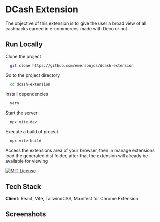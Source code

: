 
# DCash Extension

The objective of this extension is to give the user a broad view of all cashbacks earned in e-commerces made with Deco or not.

## Run Locally

Clone the project

```bash
  git clone https://github.com/emersonjds/dcash-extension
```

Go to the project directory

```bash
  cd dcash-extension
```

Install dependencies

```bash
  yarn
```

Start the server

```bash
  npx vite dev
```

Execute a build of project

```bash
  npx vite build
```

Access the extensions area of ​​your browser, then in manage extensions load the generated dist folder, after that the extension will already be available for viewing


[![MIT License](https://img.shields.io/badge/License-MIT-green.svg)](https://choosealicense.com/licenses/mit/)


## Tech Stack

**Client:** React, Vite, TailwindCSS, Manifest for Chrome Extension


## Screenshots



